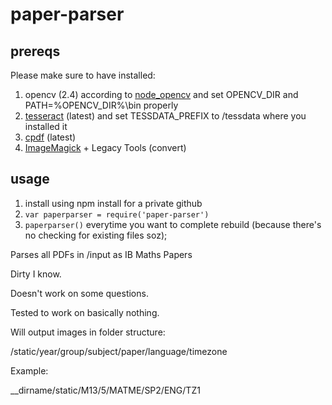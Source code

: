 # paper-parser


## prereqs
Please make sure to have installed:
1. opencv (2.4) according to [node_opencv](https://github.com/peterbraden/node-opencv) and set OPENCV_DIR and PATH=%OPENCV_DIR%\bin properly
2. [tesseract](https://github.com/tesseract-ocr/tesseract) (latest) and set TESSDATA_PREFIX to /tessdata where you installed it
3. [cpdf](http://community.coherentpdf.com/) (latest) 
4. [ImageMagick](https://www.imagemagick.org/script/binary-releases.php) + Legacy Tools (convert)

## usage
1. install using npm install for a private github
2. ```var paperparser = require('paper-parser')```
3. ```paperparser()``` everytime you want to complete rebuild (because there's no checking for existing files soz);



Parses all PDFs in /input as IB Maths Papers

Dirty I know.

Doesn't work on some questions.

Tested to work on basically nothing.

Will output images in folder structure:

/static/year/group/subject/paper/language/timezone

Example:

__dirname/static/M13/5/MATME/SP2/ENG/TZ1